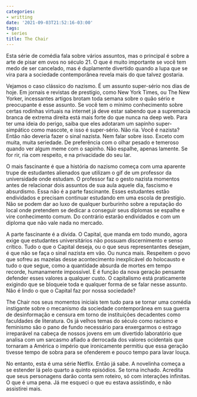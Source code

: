 ```yaml
---
categories:
- writting
date: '2021-09-03T21:52:16-03:00'
tags:
- series
title: The Chair
---
```


Esta série de comédia fala sobre vários assuntos, mas o principal é sobre a arte de pisar em ovos no século 21. O que é muito importante se você tem medo de ser cancelado, mas é duplamente divertido quando a lupa que se vira para a sociedade contemporânea revela mais do que talvez gostaria.

Vejamos o caso clássico do nazismo. É um assunto super-sério nos dias de hoje. Em jornais e revistas de prestígio, como New York Times, ou The New Yorker, incessantes artigos brotam toda semana sobre o quão sério e preocupante é esse assunto. Se você tem o mínimo conhecimento sobre certas rodinhas virtuais na internet já deve estar sabendo que a supremacia branca de extrema direita está mais forte do que nunca na deep web. Para ter uma ideia do perigo, saiba que eles adotaram um sapinho super-simpático como mascote, e isso é super-sério. Não ria. Você é nazista? Então não deveria fazer o sinal nazista. Nem falar sobre isso. Exceto com muita, muita seriedade. De preferência com o olhar pesado e temeroso quando ver algum meme com o sapinho. Não espalhe, apenas lamente. Se for rir, ria com respeito, e na privacidade do seu lar.

O mais fascinante é que a história do nazismo começa com uma aparente trupe de estudantes alienados que utilizam o gif de um professor da universidade onde estudam. O professor faz o gesto nazista momentos antes de relacionar dois assuntos de sua aula aquele dia, fascismo e absurdismo. Essa não é a parte fascinante. Esses estudantes estão endividados e precisam continuar estudando em uma escola de prestígio. Não se podem dar ao luxo de qualquer burburinho sobre a reputação do local onde pretendem se dedicar a conseguir seus diplomas se espalhe e vire conhecimento comum. Do contrário estarão endividados e com um diploma que não vale nada no mercado.

A parte fascinante é a dívida. O Capital, que manda em todo mundo, agora exige que estudantes universitários não possuam discernimento e senso crítico. Tudo o que o Capital deseja, ou o que seus representantes desejam, é que não se faça o sinal nazista em vão. Ou nunca mais. Respeitem o povo que sofreu as mazelas desse acontecimento inexplicável do holocausto e tudo o que segue, como a quantidade absurda de mortes em tempo recorde, humanamente impossível. E é função da nova geração pensante defender esses valores a qualquer custo. O capitalismo está praticamente exigindo que se bloqueie toda e qualquer forma de se falar nesse assunto. Não é lindo o que o Capital faz por nossa sociedade?

The Chair nos seus momentos iniciais tem tudo para se tornar uma comédia instigante sobre o mecanismo da sociedade contemporânea em sua guerra de desinformação e censura em torno de instituições decadentes como faculdades de literatura. Os já velhos temas do século como racismo e feminismo são o pano de fundo necessário para enxergarmos o estrago irreparável na cabeça de nossos jovens em um divertido laboratório que analisa com um sarcasmo afiado a derrocada dos valores ocidentais que tornaram a América o império que ironicamente permitiu que essa geração tivesse tempo de sobra para se ofenderem e pouco tempo para lavar louça.

No entanto, esta é uma série Netflix. Então já sabe. A novelinha começa a se estender lá pelo quarto a quinto episódios. Se torna inchado. Acredita que seus personagens darão conta sem roteiro, só com interações infinitas. O que é uma pena. Já me esqueci o que eu estava assistindo, e não assistirei mais.

